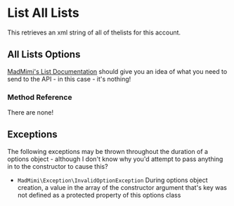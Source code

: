 # List All Lists

This retrieves an xml string of all of thelists for this account.

## All Lists Options

[MadMimi's List Documentation](https://madmimi.com/developer/lists) should give you an idea
of what you need to send to the API - in this case - it's nothing!

### Method Reference

There are none!

## Exceptions

The following exceptions may be thrown throughout the duration of a options object - although I don't know why you'd attempt to pass anything in to the constructor to cause this?

- `MadMimi\Exception\InvalidOptionException` During options object creation, a value in the array of the constructor argument that's key was not defined as a protected property of this options class
